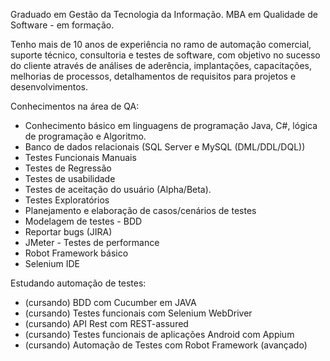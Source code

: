 Graduado em Gestão da Tecnologia da Informação.
MBA em Qualidade de Software - em formação.

Tenho mais de 10 anos de experiência no ramo de automação comercial, suporte técnico, consultoria e testes de software, com objetivo no sucesso do cliente através de análises de aderência, implantações, capacitações, melhorias de processos, detalhamentos de requisitos para projetos e desenvolvimentos.

Conhecimentos na área de QA:
- Conhecimento básico em linguagens de programação Java, C#, lógica de programação e Algoritmo.
- Banco de dados relacionais (SQL Server e MySQL (DML/DDL/DQL))
- Testes Funcionais Manuais
- Testes de Regressão
- Testes de usabilidade
- Testes de aceitação do usuário (Alpha/Beta).
- Testes Exploratórios
- Planejamento e elaboração de casos/cenários de testes
- Modelagem de testes - BDD
- Reportar bugs (JIRA)
- JMeter - Testes de performance
- Robot Framework básico
- Selenium IDE

Estudando automação de testes:
- (cursando) BDD com Cucumber em JAVA
- (cursando) Testes funcionais com Selenium WebDriver
- (cursando) API Rest com REST-assured
- (cursando) Testes funcionais de aplicações Android com Appium
- (cursando) Automação de Testes com Robot Framework (avançado)
